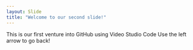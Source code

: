 ```yaml
---
layout: Slide
title: "Welcome to our second slide!"
---
```

This is our first venture into GitHub using Video Studio Code
Use the left arrow to go back!